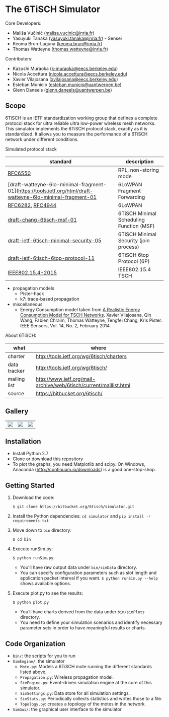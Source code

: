 # The 6TiSCH Simulator

Core Developers:

* Mališa Vučinić (malisa.vucinic@inria.fr)
* Yasuyuki Tanaka (yasuyuki.tanaka@inria.fr) - Sensei
* Keoma Brun-Laguna (keoma.brun@inria.fr)
* Thomas Watteyne (thomas.watteyne@inria.fr)

Contributers:

* Kazushi Muraoka (k-muraoka@eecs.berkeley.edu)
* Nicola Accettura (nicola.accettura@eecs.berkeley.edu)
* Xavier Vilajosana (xvilajosana@eecs.berkeley.edu)
* Esteban Municio (esteban.municio@uantwerpen.be)
* Glenn Daneels (glenn.daneels@uantwerpen.be)

## Scope

6TiSCH is an IETF standardization working group that defines a complete protocol stack for ultra reliable ultra low-power wireless mesh networks.
This simulator implements the 6TiSCH protocol stack, exactly as it is standardized.
It allows you to measure the performance of a 6TiSCH network under different conditions.

Simulated protocol stack

| standard                                                                                                    | description                              |
|-------------------------------------------------------------------------------------------------------------|------------------------------------------|
| [RFC6550](https://tools.ietf.org/html/rfc6550)                                                              | RPL, non-storing mode                    |
| [draft-watteyne-6lo-minimal-fragment-01](https://tools.ietf.org/html/draft-watteyne-6lo-minimal-fragment-01 | 6LoWPAN Fragment Forwarding              |
| [RFC6282](https://tools.ietf.org/html/rfc6282), [RFC4944](https://tools.ietf.org/html/rfc4944)              | 6LoWPAN                                  |
| [draft-chang-6tisch-msf-01](https://tools.ietf.org/html/draft-chang-6tisch-msf-01)                          | 6TiSCH Minimal Scheduling Function (MSF) |
| [draft-ietf-6tisch-minimal-security-05](https://tools.ietf.org/html/draft-ietf-6tisch-minimal-security-05)  | 6TiSCH Minimal Security (join process)   |
| [draft-ietf-6tisch-6top-protocol-11](https://tools.ietf.org/html/draft-ietf-6tisch-6top-protocol-11)        | 6TiSCH 6top Protocol (6P)                |
| [IEEE802.15.4-2015](https://ieeexplore.ieee.org/document/7460875/)                                          | IEEE802.15.4 TSCH                        |

* propagation models
    * Pister-hack
    * k7: trace-based propagation
* miscellaneous
    * Energy Consumption model taken from [A Realistic Energy Consumption Model for TSCH Networks](http://ieeexplore.ieee.org/xpl/login.jsp?tp=&arnumber=6627960&url=http%3A%2F%2Fieeexplore.ieee.org%2Fiel7%2F7361%2F4427201%2F06627960.pdf%3Farnumber%3D6627960). Xavier Vilajosana, Qin Wang, Fabien Chraim, Thomas Watteyne, Tengfei Chang, Kris Pister. IEEE Sensors, Vol. 14, No. 2, February 2014.

About 6TiSCH:

| what             | where                                                               |
|------------------|---------------------------------------------------------------------|
| charter          | http://tools.ietf.org/wg/6tisch/charters                            |
| data tracker     | http://tools.ietf.org/wg/6tisch/                                    |
| mailing list     | http://www.ietf.org/mail-archive/web/6tisch/current/maillist.html   |
| source           | https://bitbucket.org/6tisch/                                       |

## Gallery

|  |  |  |
|--|--|--|
| ![](https://bytebucket.org/6tisch/simulator/raw/master/examples/run_0_topology.png) | ![](https://bytebucket.org/6tisch/simulator/raw/master/examples/run_0_timelines.png) | ![](https://bytebucket.org/6tisch/simulator/raw/master/examples/gui.png) |

## Installation

* Install Python 2.7
* Clone or download this repository
* To plot the graphs, you need Matplotlib and scipy. On Windows, Anaconda (http://continuum.io/downloads) is a good one-stop-shop.

## Getting Started

1. Download the code:
   ```
   $ git clone https://bitbucket.org/6tisch/simulator.git
   ```
1. Install the Python dependencies:
   `cd simulator` and `pip install -r requirements.txt`

1. Move down to `bin` directory:
   ```
   $ cd bin
   ```
1. Execute runSim.py:
   ```
   $ python runSim.py
   ```
    * You'll have raw output data under `bin/simData` directory.
    * You can specify configuration parameters such as slot length and application packet interval if you want. `$ python runSim.py --help` shows available options.
1. Execute plot.py to see the results:
   ```
   $ python plot.py
   ```
    * You’ll have charts derived from the data under `bin/simPlots` directory.
    * You need to define your simulation scenarios and identify necessary parameter sets in order to have meaningful results or charts.

## Code Organization

* `bin/`: the scripts for you to run
* `SimEngine/`: the simulator
    * `Mote.py`: Models a 6TiSCH mote running the different standards listed above.
    * `Propagation.py`: Wireless propagation model.
    * `SimEngine.py`: Event-driven simulation engine at the core of this simulator.
    * `SimSettings.py`: Data store for all simulation settings.
    * `SimStats.py`: Periodically collects statistics and writes those to a file.
    * `Topology.py`: creates a topology of the motes in the network.
* `SimGui/`: the graphical user interface to the simulator
